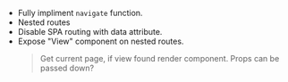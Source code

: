 - Fully impliment `navigate` function.
- Nested routes
- Disable SPA routing with data attribute.
- Expose "View" component on nested routes.
  > Get current page, if view found render component. Props can be passed down?
